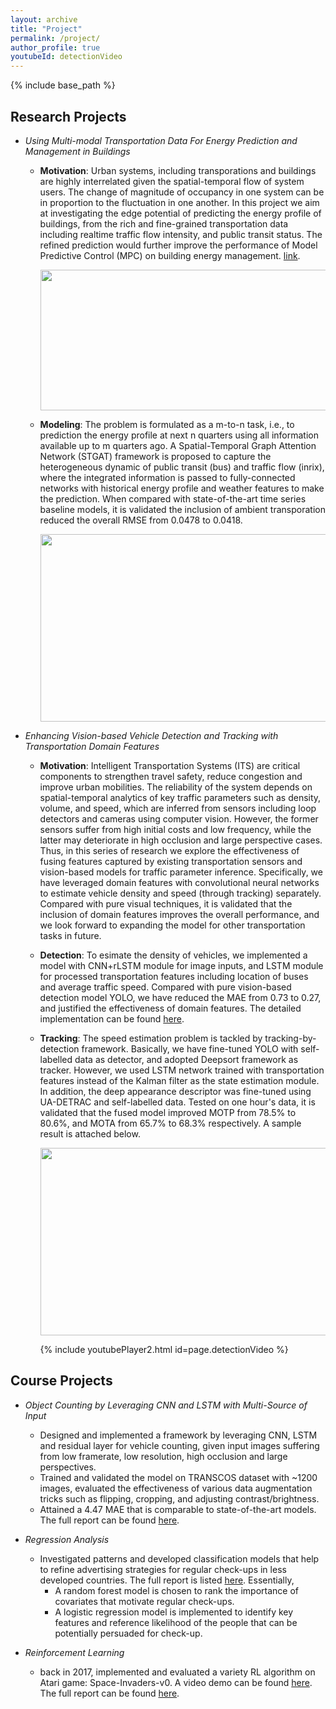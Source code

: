 ```yaml
---
layout: archive
title: "Project"
permalink: /project/
author_profile: true
youtubeId: detectionVideo
---
```


{% include base_path %}


Research Projects 
--------------
* *Using Multi-modal Transportation Data For Energy Prediction and Management in Buildings*
  * **Motivation**: Urban systems, including transporations and buildings are highly interrelated given the spatial-temporal flow of system users. The change of magnitude of occupancy in one system can be in proportion to the fluctuation in one another. In this project we aim at investigating the edge potential of predicting the energy profile of buildings, from the rich and fine-grained transportation data including realtime traffic flow intensity, and public transit status. The refined prediction would further improve the performance of Model Predictive Control (MPC) on building energy management. [link](https://www.nsf.gov/awardsearch/showAward?AWD_ID=1637222). 

      <p align="center"><img width="650" height="225" src='/images/transResearch/motivation.png'></p>
      
  * **Modeling**: The problem is formulated as a m-to-n task, i.e., to prediction the energy profile at next n quarters using all information available up to m quarters ago. A Spatial-Temporal Graph Attention Network (STGAT) framework is proposed to capture the heterogeneous dynamic of public transit (bus) and traffic flow (inrix), where the integrated information is passed to fully-connected networks with historical energy profile and weather features to make the prediction. When compared with state-of-the-art time series baseline models, it is validated the inclusion of ambient transporation reduced the overall RMSE from 0.0478 to 0.0418.

      <p align="center"><img width="900" height="300" src='/images/transResearch/STGAT.png'></p>


* *Enhancing Vision-based Vehicle Detection and Tracking with Transportation Domain Features*
  * **Motivation**: Intelligent Transportation Systems (ITS) are critical components to strengthen travel safety, reduce congestion and improve urban mobilities. The reliability of the system depends on spatial-temporal analytics of key traffic parameters such as density, volume, and speed, which are inferred from sensors including loop detectors and cameras using computer vision. However, the former sensors suffer from high initial costs and low frequency, while the latter may deteriorate in high occlusion and large perspective cases. Thus, in this series of research we explore the effectiveness of fusing features captured by existing transportation sensors and vision-based models for traffic parameter inference. Specifically, we have leveraged domain features with convolutional neural networks to estimate vehicle density and speed (through tracking) separately. Compared with pure visual techniques, it is validated that the inclusion of domain features improves the overall performance, and we look forward to expanding the model for other transportation tasks in future.
 
  * **Detection**: To esimate the density of vehicles, we implemented a model with CNN+rLSTM module for image inputs, and LSTM module for processed transportation features including location of buses and average traffic speed. Compared with pure vision-based detection model YOLO, we have reduced the MAE from 0.73 to 0.27, and justified the effectiveness of domain features. The detailed implementation can be found [here](https://milanlx.github.io/files/trans_detection.pdf). 


  * **Tracking**: The speed estimation problem is tackled by tracking-by-detection framework. Basically, we have fine-tuned YOLO with self-labelled data as detector, and adopted Deepsort framework as tracker. However, we used LSTM network trained with transportation features instead of the Kalman filter as the state estimation module. In addition, the deep appearance descriptor was fine-tuned using UA-DETRAC and self-labelled data. Tested on one hour's data, it is validated that the fused model improved MOTP from 78.5% to 80.6%, and MOTA from 65.7% to 68.3% respectively. A sample result is attached below. 
  
      <p align="center"><img width="600" height="300" src='/images/tracking_framework.png'></p>
                                                   {% include youtubePlayer2.html id=page.detectionVideo %}


Course Projects 
------------- 
* *Object Counting by Leveraging CNN and LSTM with Multi-Source of Input*
  - Designed and implemented a framework by leveraging CNN, LSTM and residual layer for vehicle counting, given input images suffering from low framerate, low resolution, high occlusion and large perspectives. 
  - Trained and validated the model on TRANSCOS dataset with ~1200 images, evaluated the effectiveness of various data augmentation tricks such as flipping, cropping, and adjusting contrast/brightness. 
  - Attained a 4.47 MAE that is comparable to state-of-the-art models. The full report can be found [here](https://milanlx.github.io/files/10707_project.pdf). 

* *Regression Analysis*
  - Investigated patterns and developed classification models that help to refine advertising strategies for regular check-ups in less developed countries. The full report is listed [here](https://milanlx.github.io/files/36707_project3.pdf). Essentially,
    - A random forest model is chosen to rank the importance of covariates that motivate regular check-ups.
    - A logistic regression model is implemented to identify key features and reference likelihood of the people that can be potentially persuaded for check-up.
 
* *Reinforcement Learning*
  - back in 2017, implemented and evaluated a variety RL algorithm on Atari game: Space-Invaders-v0. A video demo can be found [here](https://youtu.be/c9XbhBs1WDI?si=bis9Ly0eHjrh476C). The full report can be found [here](https://milanlx.github.io/files/10703_hw_2.pdf). 
